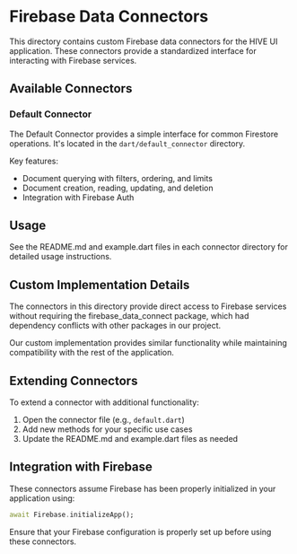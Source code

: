 # Firebase Data Connectors

This directory contains custom Firebase data connectors for the HIVE UI application. These connectors provide a standardized interface for interacting with Firebase services.

## Available Connectors

### Default Connector

The Default Connector provides a simple interface for common Firestore operations. It's located in the `dart/default_connector` directory.

Key features:
- Document querying with filters, ordering, and limits
- Document creation, reading, updating, and deletion
- Integration with Firebase Auth

## Usage

See the README.md and example.dart files in each connector directory for detailed usage instructions.

## Custom Implementation Details

The connectors in this directory provide direct access to Firebase services without requiring the firebase_data_connect package, which had dependency conflicts with other packages in our project.

Our custom implementation provides similar functionality while maintaining compatibility with the rest of the application.

## Extending Connectors

To extend a connector with additional functionality:

1. Open the connector file (e.g., `default.dart`)
2. Add new methods for your specific use cases
3. Update the README.md and example.dart files as needed

## Integration with Firebase

These connectors assume Firebase has been properly initialized in your application using:

```dart
await Firebase.initializeApp();
```

Ensure that your Firebase configuration is properly set up before using these connectors. 